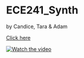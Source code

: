 # ECE241_Synth

by Candice, Tara & Adam

[Click here](https://www.youtube.com/watch?v=akZY1mJjSnE)

[![Watch the video](https://i9.ytimg.com/vi/akZY1mJjSnE/mqdefault.jpg?sqp=CKDLwqwG-oaymwEmCMACELQB8quKqQMa8AEB-AH-CYAC0AWKAgwIABABGHIgYSg_MA8=&rs=AOn4CLAczK2sbEE5TxqMdAadl74Isg1aUg)](https://www.youtube.com/watch?v=akZY1mJjSnE)
